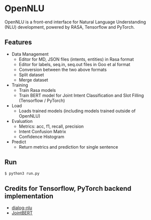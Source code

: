 # OpenNLU

OpenNLU is a front-end interface for Natural Language Understanding (NLU) development, powered by RASA, Tensorflow and PyTorch.

## Features

- Data Management
  - Editor for MD, JSON files (intents, entities) in Rasa format
  - Editor for labels, seq.in, seq.out files in Goo et al format
  - Conversion between the two above formats
  - Split dataset
  - Merge dataset
- Training
  - Train Rasa models
  - Train BERT model for Joint Intent Classification and Slot Filling (Tensorflow / PyTorch)
- Load
  - Loads trained models (including models trained outside of OpenNLU)
- Evaluation
  - Metrics: acc, f1, recall, precision
  - Intent Confusion Matrix
  - Confidence Histogram
- Predict
  - Return metrics and prediction for single sentence

## Run

```bash
$ python3 run.py
```

## Credits for Tensorflow, PyTorch backend implementation

- [dialog-nlu](https://github.com/MahmoudWahdan/dialog-nlu)
- [JointBERT](https://github.com/monologg/JointBERT)
